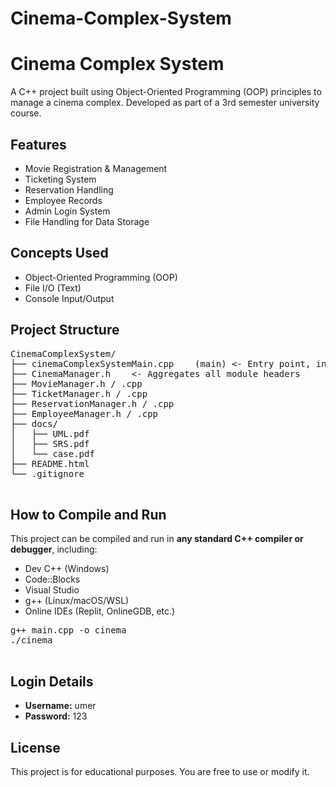 # Cinema-Complex-System
<!DOCTYPE html>
<html>
<head>
  <title>Cinema Complex System</title>
  <meta charset="UTF-8">
</head>
<body>

  <h1>Cinema Complex System</h1>

  <p>
    A C++ project built using Object-Oriented Programming (OOP) principles to manage a cinema complex.
    Developed as part of a 3rd semester university course.
  </p>

  <h2>Features</h2>
  <ul>
    <li>Movie Registration & Management</li>
    <li>Ticketing System</li>
    <li>Reservation Handling</li>
    <li>Employee Records</li>
    <li>Admin Login System</li>
    <li>File Handling for Data Storage</li>
  </ul>

  <h2>Concepts Used</h2>
  <ul>
    <li>Object-Oriented Programming (OOP)</li>
    <li>File I/O (Text)</li>
    <li>Console Input/Output</li>
  </ul>

  <h2>Project Structure</h2>
  <pre>
CinemaComplexSystem/
├── cinemaComplexSystemMain.cpp    (main) <- Entry point, includes only CinemaManager.h
├── CinemaManager.h    <- Aggregates all module headers
├── MovieManager.h / .cpp
├── TicketManager.h / .cpp
├── ReservationManager.h / .cpp
├── EmployeeManager.h / .cpp
├── docs/
│   ├── UML.pdf
│   ├── SRS.pdf
│   └── case.pdf
├── README.html
└── .gitignore
  </pre>

  <h2>How to Compile and Run</h2>
  <p>This project can be compiled and run in <strong>any standard C++ compiler or debugger</strong>, including:</p>
  <ul>
    <li>Dev C++ (Windows)</li>
    <li>Code::Blocks</li>
    <li>Visual Studio</li>
    <li>g++ (Linux/macOS/WSL)</li>
    <li>Online IDEs (Replit, OnlineGDB, etc.)</li>
  </ul>

  <pre>
g++ main.cpp -o cinema
./cinema
  </pre>

  <h2>Login Details</h2>
  <ul>
    <li><strong>Username:</strong> umer</li>
    <li><strong>Password:</strong> 123</li>
  </ul>

  <h2>License</h2>
  <p>This project is for educational purposes. You are free to use or modify it.</p>

</body>
</html>

